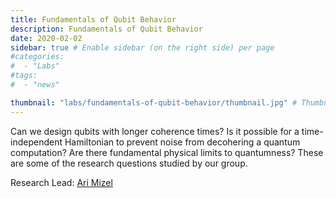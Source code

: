 ```yaml
---
title: Fundamentals of Qubit Behavior
description: Fundamentals of Qubit Behavior
date: 2020-02-02
sidebar: true # Enable sidebar (on the right side) per page
#categories:
#  - "Labs"
#tags:
#  - "news"

thumbnail: "labs/fundamentals-of-qubit-behavior/thumbnail.jpg" # Thumbnail image
---
```

Can we design qubits with longer coherence times?  Is it possible for a time-independent Hamiltonian to prevent noise from decohering a quantum computation?  Are there fundamental physical limits to quantumness?  These are some of the research questions studied by our group.

Research Lead: [Ari Mizel](http://arimizel.com/)

